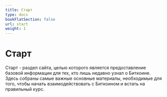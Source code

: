 ```yaml
---
title: Старт
type: docs
bookFlatSection: false
url: start
weight: 1
---
```


# Старт

Старт - раздел сайта, целью которого является предоставление базовой информации для тех, кто лишь недавно узнал о Биткоине. Здесь собраны самые важные основные материалы, необходимые для того, чтобы начать взаимодействовать с Биткоином и встать на правильный курс.

